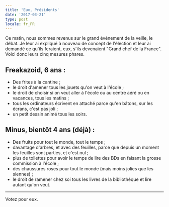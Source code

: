 ```yaml
---
title: 'Eux, Présidents'
date: '2017-03-21'
type: post
locale: fr_FR
---
```


Ce matin, nous sommes revenus sur le grand événement de la veille, le débat. Je leur ai expliqué à nouveau de concept de l'élection et leur ai demandé ce qu'ils feraient, eux, s'ils devenaient "Grand chef de la France". Voici donc leurs cinq mesures phares.

## Freakazoid, 6 ans :

* Des frites à la cantine ;
* le droit d'amener tous les jouets qu'on veut à l'école ;
* le droit de choisir si on veut aller à l'école ou au centre aéré ou en vacances, tous les matins ;
* tous les ordinateurs écrivent en attaché parce qu'en bâtons, sur les écrans, c'est pas joli ;
* un petit dessin animé tous les soirs.

## Minus, bientôt 4 ans (déjà) :

* Des fruits pour tout le monde, tout le temps ;
* davantage d'arbres, et avec des feuilles, parce que depuis un moment les feuilles sont parties, et c'est nul ;
* plus de toilettes pour avoir le temps de lire des BDs en faisant la grosse commission à l'école ;
* des chaussures roses pour tout le monde (mais moins jolies que les siennes) ;
* le droit de ramener chez soi tous les livres de la bibliothèque et lire autant qu'on veut.

---

Votez pour eux.
